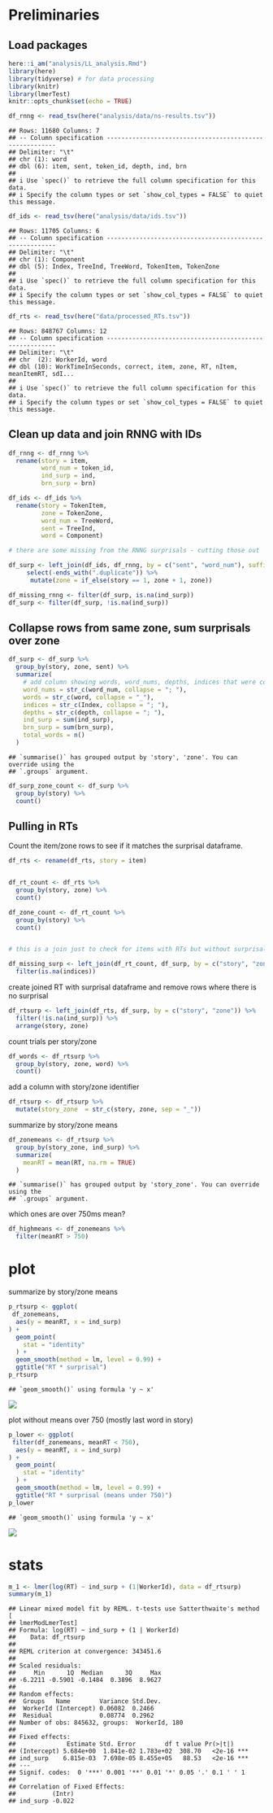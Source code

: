 # Preliminaries

## Load packages

``` r
here::i_am("analysis/LL_analysis.Rmd")
library(here)
library(tidyverse) # for data processing
library(knitr)
library(lmerTest)
knitr::opts_chunk$set(echo = TRUE)
```

``` r
df_rnng <- read_tsv(here("analysis/data/ns-results.tsv"))
```

    ## Rows: 11680 Columns: 7
    ## -- Column specification --------------------------------------------------------
    ## Delimiter: "\t"
    ## chr (1): word
    ## dbl (6): item, sent, token_id, depth, ind, brn
    ## 
    ## i Use `spec()` to retrieve the full column specification for this data.
    ## i Specify the column types or set `show_col_types = FALSE` to quiet this message.

``` r
df_ids <- read_tsv(here("analysis/data/ids.tsv"))
```

    ## Rows: 11705 Columns: 6
    ## -- Column specification --------------------------------------------------------
    ## Delimiter: "\t"
    ## chr (1): Component
    ## dbl (5): Index, TreeInd, TreeWord, TokenItem, TokenZone
    ## 
    ## i Use `spec()` to retrieve the full column specification for this data.
    ## i Specify the column types or set `show_col_types = FALSE` to quiet this message.

``` r
df_rts <- read_tsv(here("data/processed_RTs.tsv"))
```

    ## Rows: 848767 Columns: 12
    ## -- Column specification --------------------------------------------------------
    ## Delimiter: "\t"
    ## chr  (2): WorkerId, word
    ## dbl (10): WorkTimeInSeconds, correct, item, zone, RT, nItem, meanItemRT, sdI...
    ## 
    ## i Use `spec()` to retrieve the full column specification for this data.
    ## i Specify the column types or set `show_col_types = FALSE` to quiet this message.

## Clean up data and join RNNG with IDs

``` r
df_rnng <- df_rnng %>% 
  rename(story = item,
         word_num = token_id,
         ind_surp = ind,
         brn_surp = brn)

df_ids <- df_ids %>% 
  rename(story = TokenItem,
         zone = TokenZone,
         word_num = TreeWord,
         sent = TreeInd,
         word = Component) 

# there are some missing from the RNNG surprisals - cutting those out

df_surp <- left_join(df_ids, df_rnng, by = c("sent", "word_num"), suffix = c("", ".duplicate")) %>%
     select(-ends_with(".duplicate")) %>% 
      mutate(zone = if_else(story == 1, zone + 1, zone)) 

df_missing_rnng <- filter(df_surp, is.na(ind_surp))
df_surp <- filter(df_surp, !is.na(ind_surp))
```

## Collapse rows from same zone, sum surprisals over zone

``` r
df_surp <- df_surp %>% 
  group_by(story, zone, sent) %>% 
  summarize(
    # add column showing words, word_nums, depths, indices that were combined
    word_nums = str_c(word_num, collapse = "; "),
    words = str_c(word, collapse = "_"),
    indices = str_c(Index, collapse = "; "),
    depths = str_c(depth, collapse = "; "),
    ind_surp = sum(ind_surp),
    brn_surp = sum(brn_surp),
    total_words = n()
  )
```

    ## `summarise()` has grouped output by 'story', 'zone'. You can override using the
    ## `.groups` argument.

``` r
df_surp_zone_count <- df_surp %>% 
  group_by(story) %>% 
  count()
```

## Pulling in RTs

Count the item/zone rows to see if it matches the surprisal dataframe.

``` r
df_rts <- rename(df_rts, story = item)


df_rt_count <- df_rts %>% 
  group_by(story, zone) %>% 
  count()

df_zone_count <- df_rt_count %>% 
  group_by(story) %>% 
  count()


# this is a join just to check for items with RTs but without surprisals

df_missing_surp <- left_join(df_rt_count, df_surp, by = c("story", "zone")) %>% 
  filter(is.na(indices))
```

create joined RT with surprisal dataframe and remove rows where there is
no surprisal

``` r
df_rtsurp <- left_join(df_rts, df_surp, by = c("story", "zone")) %>% 
  filter(!is.na(ind_surp)) %>% 
  arrange(story, zone)
```

count trials per story/zone

``` r
df_words <- df_rtsurp %>% 
  group_by(story, zone, word) %>% 
  count()
```

add a column with story/zone identifier

``` r
df_rtsurp <- df_rtsurp %>% 
  mutate(story_zone  = str_c(story, zone, sep = "_"))
```

summarize by story/zone means

``` r
df_zonemeans <- df_rtsurp %>% 
  group_by(story_zone, ind_surp) %>% 
  summarize(
    meanRT = mean(RT, na.rm = TRUE)
  )
```

    ## `summarise()` has grouped output by 'story_zone'. You can override using the
    ## `.groups` argument.

which ones are over 750ms mean?

``` r
df_highmeans <- df_zonemeans %>% 
  filter(meanRT > 750)
```

# plot

summarize by story/zone means

``` r
p_rtsurp <- ggplot(
 df_zonemeans,
  aes(y = meanRT, x = ind_surp)
) +
  geom_point(
    stat = "identity"
  ) +
  geom_smooth(method = lm, level = 0.99) +
  ggtitle("RT * surprisal")
p_rtsurp
```

    ## `geom_smooth()` using formula 'y ~ x'

![](LL_analysis_files/figure-gfm/unnamed-chunk-10-1.png)<!-- -->

plot without means over 750 (mostly last word in story)

``` r
p_lower <- ggplot(
 filter(df_zonemeans, meanRT < 750),
  aes(y = meanRT, x = ind_surp)
) +
  geom_point(
    stat = "identity"
  ) +
  geom_smooth(method = lm, level = 0.99) +
  ggtitle("RT * surprisal (means under 750)")
p_lower
```

    ## `geom_smooth()` using formula 'y ~ x'

![](LL_analysis_files/figure-gfm/unnamed-chunk-11-1.png)<!-- -->

# stats

``` r
m_1 <- lmer(log(RT) ~ ind_surp + (1|WorkerId), data = df_rtsurp)
summary(m_1)
```

    ## Linear mixed model fit by REML. t-tests use Satterthwaite's method [
    ## lmerModLmerTest]
    ## Formula: log(RT) ~ ind_surp + (1 | WorkerId)
    ##    Data: df_rtsurp
    ## 
    ## REML criterion at convergence: 343451.6
    ## 
    ## Scaled residuals: 
    ##     Min      1Q  Median      3Q     Max 
    ## -6.2211 -0.5901 -0.1484  0.3896  8.9627 
    ## 
    ## Random effects:
    ##  Groups   Name        Variance Std.Dev.
    ##  WorkerId (Intercept) 0.06082  0.2466  
    ##  Residual             0.08774  0.2962  
    ## Number of obs: 845632, groups:  WorkerId, 180
    ## 
    ## Fixed effects:
    ##              Estimate Std. Error        df t value Pr(>|t|)    
    ## (Intercept) 5.684e+00  1.841e-02 1.783e+02  308.70   <2e-16 ***
    ## ind_surp    6.815e-03  7.698e-05 8.455e+05   88.53   <2e-16 ***
    ## ---
    ## Signif. codes:  0 '***' 0.001 '**' 0.01 '*' 0.05 '.' 0.1 ' ' 1
    ## 
    ## Correlation of Fixed Effects:
    ##          (Intr)
    ## ind_surp -0.022

